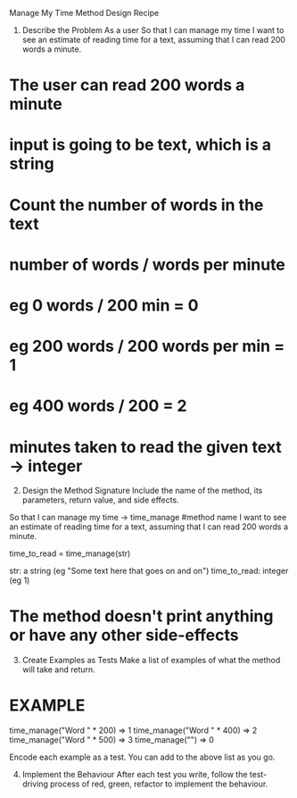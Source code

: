 Manage My Time Method Design Recipe

1. Describe the Problem
As a user
So that I can manage my time
I want to see an estimate of reading time for a text, assuming that I can read 200 words a minute.
# The user can read 200 words a minute

# input is going to be text, which is a string
# Count the number of words in the text
# number of words / words per minute
# eg 0 words / 200 min = 0
# eg 200 words / 200 words per min = 1
# eg 400 words / 200 = 2
# minutes taken to read the given text -> integer

2. Design the Method Signature
Include the name of the method, its parameters, return value, and side effects.

So that I can manage my time -> time_manage #method name
I want to see an estimate of reading time for a text, assuming that I can read 200 words a minute. 


time_to_read = time_manage(str)

str: a string (eg "Some text here that goes on and on")
time_to_read: integer (eg 1)


# The method doesn't print anything or have any other side-effects
3. Create Examples as Tests
Make a list of examples of what the method will take and return.

# EXAMPLE

time_manage("Word " * 200)     =>  1
time_manage("Word " * 400)     =>  2 
time_manage("Word " * 500)     =>  3
time_manage("")                =>  0

Encode each example as a test. You can add to the above list as you go.

4. Implement the Behaviour
After each test you write, follow the test-driving process of red, green, refactor to implement the behaviour.

